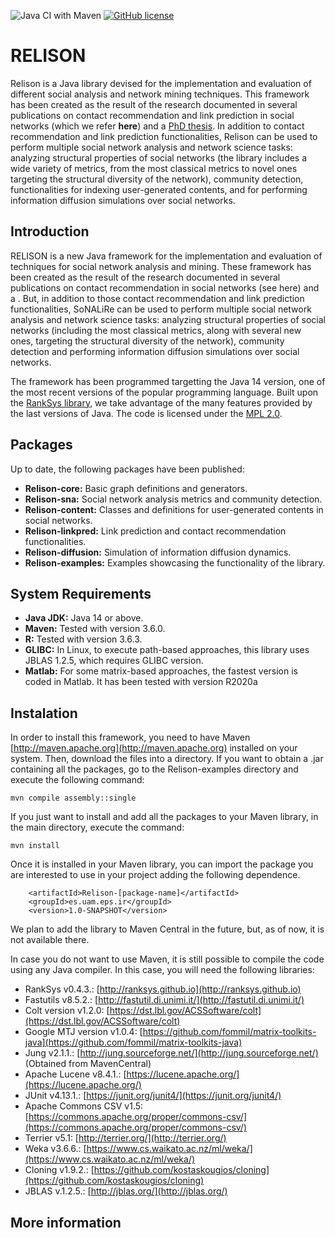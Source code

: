 ![Java CI with Maven](https://github.com/JavierSanzCruza/Relison/workflows/Java%20CI%20with%20Maven/badge.svg)
[![GitHub license](https://img.shields.io/badge/license-MPL--2.0-orange)](https://www.mozilla.org/en-US/MPL/)

# RELISON

Relison is a Java library devised for the implementation and evaluation of different social analysis and network mining techniques.
This framework has been created as the result of the research documented in several publications on contact recommendation and
 link prediction in social networks (which we refer **here**) and a [PhD thesis](http://javiersanzcruza.github.io/jsanzcruzado-phdthesis.pdf). 
 In addition to contact recommendation and link prediction functionalities, Relison can be used to perform multiple
 social network analysis and network science tasks: analyzing structural properties of social networks (the library includes a wide
 variety of metrics, from the most classical metrics to novel ones targeting the structural diversity of the network),
 community detection, functionalities for indexing user-generated contents, and for performing information
 diffusion simulations over social networks.
 
## Introduction
RELISON is a new Java framework for the implementation and evaluation of techniques for social network analysis and mining. These framework has been created as the result of the research documented in several publications on contact recommendation in social networks (see here) and a . But, in addition to those contact recommendation and link prediction functionalities, SoNALiRe can be used to perform multiple social network analysis and network science tasks: analyzing structural properties of social networks (including the most classical metrics, along with several new ones, targeting the structural diversity of the network), community detection and performing information diffusion simulations over social networks. 

The framework has been programmed targetting the Java 14 version, one of the most recent versions of the popular programming language. Built upon the [RankSys library](http://ranksys.github.io), we take advantage of the many features provided by the last versions of Java. The code is licensed under the [MPL 2.0](https://www.mozilla.org/en-US/MPL/2.0/).

## Packages
Up to date, the following packages have been published:
- **Relison-core:** Basic graph definitions and generators.
- **Relison-sna:** Social network analysis metrics and community detection.
- **Relison-content:** Classes and definitions for user-generated contents in social networks.
- **Relison-linkpred:** Link prediction and contact recommendation functionalities.
- **Relison-diffusion:** Simulation of information diffusion dynamics.
- **Relison-examples:** Examples showcasing the functionality of the library.

## System Requirements
- **Java JDK:** Java 14 or above.
- **Maven:** Tested with version 3.6.0.
- **R:** Tested with version 3.6.3.
- **GLIBC:** In Linux, to execute path-based approaches, this library uses JBLAS 1.2.5, which requires
  GLIBC version.
- **Matlab:** For some matrix-based approaches, the fastest version is coded in Matlab. It has been tested with version R2020a 

## Instalation
In order to install this framework, you need to have Maven [http://maven.apache.org](http://maven.apache.org) installed 
on your system. Then, download the files into a directory. If you want to obtain a .jar containing all the packages,
go to the Relison-examples directory and execute the following command:
```
mvn compile assembly::single
```

If you just want to install and add all the packages to your Maven library, in the main directory, execute the command:
```
mvn install
```

Once it is installed in your Maven library, you can import the package you are interested to use in your project 
adding the following dependence.
```
    <artifactId>Relison-[package-name]</artifactId>
    <groupId>es.uam.eps.ir</groupId>
    <version>1.0-SNAPSHOT</version>
```
We plan to add the library to Maven Central in the future, but, as of now, it is not available there. 

In case you do not want to use Maven, it is still possible to compile the code using any Java compiler.
In this case, you will need the following libraries:
- RankSys v0.4.3.: [http://ranksys.github.io](http://ranksys.github.io)
- Fastutils v8.5.2.: [http://fastutil.di.unimi.it/](http://fastutil.di.unimi.it/)
- Colt version v1.2.0: [https://dst.lbl.gov/ACSSoftware/colt](https://dst.lbl.gov/ACSSoftware/colt)
- Google MTJ version v1.0.4: [https://github.com/fommil/matrix-toolkits-java](https://github.com/fommil/matrix-toolkits-java)
- Jung v2.1.1.: [http://jung.sourceforge.net/](http://jung.sourceforge.net/) (Obtained from MavenCentral)
- Apache Lucene v8.4.1.: [https://lucene.apache.org/](https://lucene.apache.org/)
- JUnit v4.13.1.: [https://junit.org/junit4/](https://junit.org/junit4/)
- Apache Commons CSV v1.5: [https://commons.apache.org/proper/commons-csv/](https://commons.apache.org/proper/commons-csv/)
- Terrier v5.1: [http://terrier.org/](http://terrier.org/)
- Weka v3.6.6.: [https://www.cs.waikato.ac.nz/ml/weka/](https://www.cs.waikato.ac.nz/ml/weka/)
- Cloning v1.9.2.: [https://github.com/kostaskougios/cloning](https://github.com/kostaskougios/cloning)
- JBLAS v.1.2.5.: [http://jblas.org/](http://jblas.org/)
## More information

